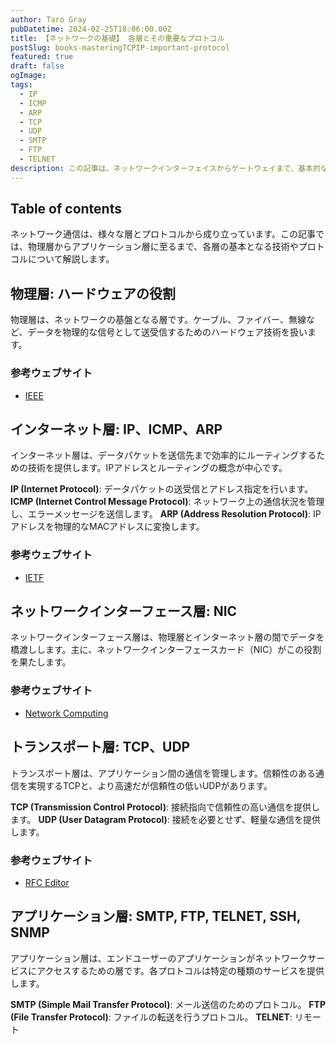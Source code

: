 ```yaml
---
author: Taro Gray
pubDatetime: 2024-02-25T18:06:00.00Z
title: 【ネットワークの基礎】 各層とその重要なプロトコル
postSlug: books-masteringTCPIP-important-protocol
featured: true
draft: false
ogImage:
tags:
  - IP
  - ICMP
  - ARP
  - TCP
  - UDP
  - SMTP
  - FTP
  - TELNET
description: この記事は、ネットワークインターフェイスからゲートウェイまで、基本的なネットワークデバイスとその役割について簡潔かつ詳細に説明しています。参考ウェブサイトは、ネットワーク技術に関してさらに学ぶための出発点として挙げています。実際のウェブサイトへのアクセス時は、最新かつ信頼性の高い情報を提供する公式サイトや専門機関のウェブサイトを探してください。
---
```


## Table of contents

ネットワーク通信は、様々な層とプロトコルから成り立っています。この記事では、物理層からアプリケーション層に至るまで、各層の基本となる技術やプロトコルについて解説します。

## 物理層: ハードウェアの役割

物理層は、ネットワークの基盤となる層です。ケーブル、ファイバー、無線など、データを物理的な信号として送受信するためのハードウェア技術を扱います。

### 参考ウェブサイト

- [IEEE](https://www.ieee.org/)

## インターネット層: IP、ICMP、ARP

インターネット層は、データパケットを送信先まで効率的にルーティングするための技術を提供します。IPアドレスとルーティングの概念が中心です。

**IP (Internet Protocol)**: データパケットの送受信とアドレス指定を行います。
**ICMP (Internet Control Message Protocol)**: ネットワーク上の通信状況を管理し、エラーメッセージを送信します。
**ARP (Address Resolution Protocol)**: IPアドレスを物理的なMACアドレスに変換します。

### 参考ウェブサイト

- [IETF](https://www.ietf.org/)

## ネットワークインターフェース層: NIC

ネットワークインターフェース層は、物理層とインターネット層の間でデータを橋渡しします。主に、ネットワークインターフェースカード（NIC）がこの役割を果たします。

### 参考ウェブサイト

- [Network Computing](https://www.networkcomputing.com/)

## トランスポート層: TCP、UDP

トランスポート層は、アプリケーション間の通信を管理します。信頼性のある通信を実現するTCPと、より高速だが信頼性の低いUDPがあります。

**TCP (Transmission Control Protocol)**: 接続指向で信頼性の高い通信を提供します。
**UDP (User Datagram Protocol)**: 接続を必要とせず、軽量な通信を提供します。

### 参考ウェブサイト

- [RFC Editor](https://www.rfc-editor.org/)

## アプリケーション層: SMTP, FTP, TELNET, SSH, SNMP

アプリケーション層は、エンドユーザーのアプリケーションがネットワークサービスにアクセスするための層です。各プロトコルは特定の種類のサービスを提供します。

**SMTP (Simple Mail Transfer Protocol)**: メール送信のためのプロトコル。
**FTP (File Transfer Protocol)**: ファイルの転送を行うプロトコル。
**TELNET**: リモート

